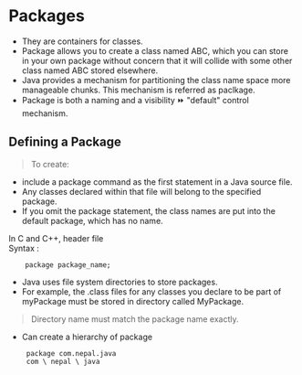 # Packages
- They are containers for classes.
- Package allows you to create a class named ABC, which you can store in your own package without concern that it will collide with some other class named ABC stored elsewhere.
- Java provides a mechanism for partitioning the class name space more manageable chunks. This mechanism is referred as paclkage.
- Package is both a naming and a visibility ⏩ "default" control mechanism.

## Defining a Package

> To create:
- include a package command as the first statement in a Java source file.
- Any classes declared within that file will belong to the specified package.
- If you omit the package statement, the class names are put into the default package, which has no name.

In C and C++, header file  
Syntax :

        package package_name;

- Java uses file system directories to store packages.
- For example, the .class files for any classes you declare to be part of myPackage must be stored in directory called MyPackage.

> Directory name must match the package name exactly.

-  Can create a hierarchy of package

        package com.nepal.java
        com \ nepal \ java

